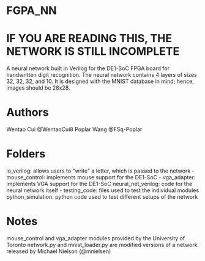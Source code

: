 # FGPA_NN
# IF YOU ARE READING THIS, THE NETWORK IS STILL INCOMPLETE

A neural network built in Verilog for the DE1-SoC FPGA board for handwritten digit recognition.
The neural network contains 4 layers of sizes 32, 32, 32, and 10.
It is designed with the MNIST database in mind; hence, images should be 28x28.

# Authors
Wentao Cui @WentaoCui8
Poplar Wang @FSq-Poplar

# Folders
io_verilog: allows users to "write" a letter, which is passed to the network
    - mouse_control: implements mouse support for the DE1-SoC
    - vga_adapter: implements VGA support for the DE1-SoC
neural_net_verilog: code for the neural network itself
    - testing_code: files used to test the individual modules
python_simulation: python code used to test different setups of the network

# Notes
mouse_control and vga_adapter modules provided by the University of Toronto
network.py and mnist_loader.py are modified versions of a network released by Michael Nielson (@mnielsen)